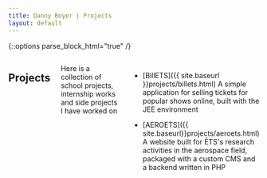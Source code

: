 ```yaml
---
title: Danny Boyer | Projects
layout: default
---
```


{::options parse_block_html="true" /}

<div class="small-12 medium-12 large-12 columns">

## Projects

Here is a collection of school projects, internship works and side projects I have worked on

* [BillETS]({{ site.baseurl }}projects/billets.html)
A simple application for selling tickets for popular shows online, built with the JEE environment

* [AEROETS]({{ site.baseurl}}projects/aeroets.html)
A website built for ÉTS's research activities in the aerospace field, packaged with a custom CMS and a backend written in PHP

</div>







